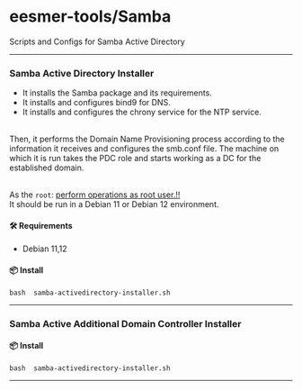 # eesmer-tools/Samba
Scripts and Configs for Samba Active Directory

---

### Samba Active Directory Installer
- It installs the Samba package and its requirements.
- It installs and configures bind9 for DNS.
- It installs and configures the chrony service for the NTP service. <br>
<br>
Then, it performs the Domain Name Provisioning process according to the information it receives and configures the smb.conf file.
The machine on which it is run takes the PDC role and starts working as a DC for the established domain. <br>
<br>

As the `root`: <ins>perform operations as root user.!!</ins> <br>
It should be run in a Debian 11 or Debian 12 environment.

#### 🛠️ Requirements
- Debian 11,12

#### 📦 Install
```
bash  samba-activedirectory-installer.sh
```

---

### Samba Active Additional Domain Controller Installer

#### 📦 Install
```
bash  samba-activedirectory-installer.sh
```
---
